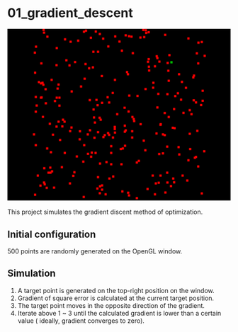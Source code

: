 # 01_gradient_descent

<img src="thumbnail.gif">

This project simulates the gradient discent method of optimization.  
  
## Initial configuration  
500 points are randomly generated on the OpenGL window.  
  
## Simulation  
1. A target point is generated on the top-right position on the window.
2. Gradient of square error is calculated at the current target position.
3. The target point moves in the opposite direction of the gradient.
4. Iterate above 1 ~ 3 until the calculated gradient is lower than a certain value ( ideally, gradient converges to zero).
